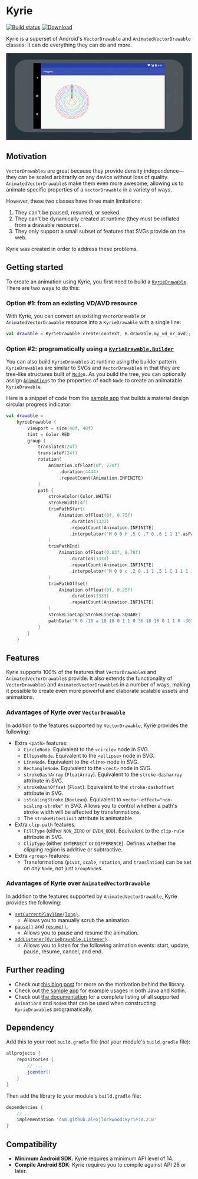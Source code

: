 # Kyrie

[![Build status][travis-badge]][travis-badge-url]
[![Download](https://api.bintray.com/packages/alexjlockwood/maven/kyrie/images/download.svg)](https://bintray.com/alexjlockwood/maven/kyrie/_latestVersion)

Kyrie is a superset of Android's `VectorDrawable` and `AnimatedVectorDrawable` classes: it can do everything they can do and more.

![Screen capture of tool](art/screencap.gif)

## Motivation

`VectorDrawable`s are great because they provide density independence—they can be scaled arbitrarily on any device without loss of quality. `AnimatedVectorDrawable`s make them even more awesome, allowing us to animate specific properties of a `VectorDrawable` in a variety of ways.

However, these two classes have three main limitations:

1. They can't be paused, resumed, or seeked.
2. They can't be dynamically created at runtime (they must be inflated from a drawable resource).
3. They only support a small subset of features that SVGs provide on the web.

Kyrie was created in order to address these problems.

## Getting started

To create an animation using Kyrie, you first need to build a [`KyrieDrawable`][kyriedrawable]. There are two ways to do this:

### Option #1: from an existing VD/AVD resource

With Kyrie, you can convert an existing `VectorDrawable` or `AnimatedVectorDrawable` resource into a `KyrieDrawable` with a single line:

```kotlin
val drawable = KyrieDrawable.create(context, R.drawable.my_vd_or_avd);
```

### Option #2: programatically using a [`KyrieDrawable.Builder`][kyriedrawable#builder]

You can also build `KyrieDrawable`s at runtime using the builder pattern. `KyrieDrawable`s are similar to SVGs and `VectorDrawable`s in that they are tree-like structures built of [`Node`][node]s. As you build the tree, you can optionally assign [`Animation`][animation]s to the properties of each `Node` to create an animatable `KyrieDrawable`.

Here is a snippet of code from the [sample app][sample-app-source-code] that builds a material design circular progress indicator:

```kotlin
val drawable =
    kyrieDrawable {
        viewport = size(48f, 48f)
        tint = Color.RED
        group {
            translateX(24f)
            translateY(24f)
            rotation(
                Animation.ofFloat(0f, 720f)
                    .duration(4444)
                    .repeatCount(Animation.INFINITE)
            )
            path {
                strokeColor(Color.WHITE)
                strokeWidth(4f)
                trimPathStart(
                    Animation.ofFloat(0f, 0.75f)
                        .duration(1333)
                        .repeatCount(Animation.INFINITE)
                        .interpolator("M 0 0 h .5 C .7 0 .6 1 1 1".asPathInterpolator())
                )
                trimPathEnd(
                    Animation.ofFloat(0.03f, 0.78f)
                        .duration(1333)
                        .repeatCount(Animation.INFINITE)
                        .interpolator("M 0 0 c .2 0 .1 1 .5 1 C 1 1 1 1 1 1".asPathInterpolator())
                )
                trimPathOffset(
                    Animation.ofFloat(0f, 0.25f)
                        .duration(1333)
                        .repeatCount(Animation.INFINITE)
                )
                strokeLineCap(StrokeLineCap.SQUARE)
                pathData("M 0 -18 a 18 18 0 1 1 0 36 18 18 0 1 1 0 -36")
            }
        }
    }
```

## Features

Kyrie supports 100% of the features that `VectorDrawable`s and `AnimatedVectorDrawable`s provide. It also extends the functionality of `VectorDrawable`s and `AnimatedVectorDrawable`s in a number of ways, making it possible to create even more powerful and elaborate scalable assets and animations.

### Advantages of Kyrie over `VectorDrawable`

In addition to the features supported by `VectorDrawable`, Kyrie provides the following:

- Extra `<path>` features:
  - `CircleNode`. Equivalent to the `<circle>` node in SVG.
  - `EllipseNode`. Equivalent to the `<ellipse>` node in SVG.
  - `LineNode`. Equivalent to the `<line>` node in SVG.
  - `RectangleNode`. Equivalent to the `<rect>` node in SVG.
  - `strokeDashArray` (`FloatArray`). Equivalent to the `stroke-dasharray` attribute in SVG.
  - `strokeDashOffset` (`Float`). Equivalent to the `stroke-dashoffset` attribute in SVG.
  - `isScalingStroke` (`Boolean`). Equivalent to `vector-effect="non-scaling-stroke"` in SVG. Allows you to control whether a path's stroke width will be affected by transformations.
  - The `strokeMiterLimit` attribute is animatable.
- Extra `clip-path` features:
  - `FillType` (either `NON_ZERO` or `EVEN_ODD`). Equivalent to the `clip-rule` attribute in SVG.
  - `ClipType` (either `INTERSECT` or `DIFFERENCE`). Defines whether the clipping region is additive or subtractive.
- Extra `<group>` features:
  - Transformations (`pivot`, `scale`, `rotation`, and `translation`) can be set on _any_ `Node`, not just `GroupNode`s.

### Advantages of Kyrie over `AnimatedVectorDrawable`

In addition to the features supported by `AnimatedVectorDrawable`, Kyrie provides the following:

- [`setCurrentPlayTime(long)`][kyriedrawable#setcurrentplaytime].
  - Allows you to manually scrub the animation.
- [`pause()`][kyriedrawable#pause] and [`resume()`][kyriedrawable#resume].
  - Allows you to pause and resume the animation.
- [`addListener(KyrieDrawable.Listener)`][kyriedrawable#addlistener].
  - Allows you to listen for the following animation events: start, update, pause, resume, cancel, and end.

## Further reading

- Check out [this blog post][adp-blog-post] for more on the motivation behind the library.
- Check out [the sample app][sample-app-source-code] for example usages in both Java and Kotlin.
- Check out [the documentation][documentation] for a complete listing of all supported `Animation`s and `Node`s that can be used when constructing `KyrieDrawable`s programatically.

## Dependency

Add this to your root `build.gradle` file (_not_ your module's `build.gradle` file):

```gradle
allprojects {
    repositories {
        // ...
        jcenter()
    }
}
```

Then add the library to your module's `build.gradle` file:

```gradle
dependencies {
    // ...
    implementation 'com.github.alexjlockwood:kyrie:0.2.0'
}
```

## Compatibility

- **Minimum Android SDK**: Kyrie requires a minimum API level of 14.
- **Compile Android SDK**: Kyrie requires you to compile against API 28 or later.

[travis-badge]: https://travis-ci.org/alexjlockwood/kyrie.svg?branch=master
[travis-badge-url]: https://travis-ci.org/alexjlockwood/kyrie
[kyriedrawable]:https://alexjlockwood.github.io/kyrie/com.github.alexjlockwood.kyrie/-kyrie-drawable/index.html
[node]: https://alexjlockwood.github.io/kyrie/com.github.alexjlockwood.kyrie/-node/index.html
[animation]: https://alexjlockwood.github.io/kyrie/com.github.alexjlockwood.kyrie/-animation/index.html
[progressfragment]: https://github.com/alexjlockwood/kyrie/blob/master/sample/src/main/java/com/example/kyrie/ProgressFragment.kt
[kyriedrawable#setcurrentplaytime]: https://alexjlockwood.github.io/kyrie/com.github.alexjlockwood.kyrie/-kyrie-drawable/current-play-time.html
[kyriedrawable#pause]: https://alexjlockwood.github.io/kyrie/com.github.alexjlockwood.kyrie/-kyrie-drawable/pause.html
[kyriedrawable#resume]: https://alexjlockwood.github.io/kyrie/com.github.alexjlockwood.kyrie/-kyrie-drawable/resume.html
[kyriedrawable#addlistener]: https://alexjlockwood.github.io/kyrie/com.github.alexjlockwood.kyrie/-kyrie-drawable/add-listener.html
[kyriedrawable#builder]: https://alexjlockwood.github.io/kyrie/com.github.alexjlockwood.kyrie/-kyrie-drawable/-builder/index.html
[documentation]: https://alexjlockwood.github.io/kyrie/com.github.alexjlockwood.kyrie/index.html
[sample-app-source-code]: https://github.com/alexjlockwood/kyrie/tree/master/sample/src/main/java/com/example/kyrie
[adp-blog-post]: https://www.androiddesignpatterns.com/2018/03/introducing-kyrie-animated-vector-drawables.html
